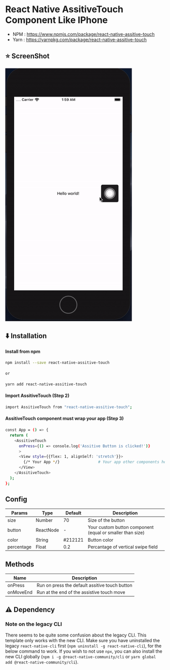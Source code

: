 # React Native AssitiveTouch Component Like IPhone

- NPM : <a href="https://www.npmjs.com/package/react-native-assitive-touch">https://www.npmjs.com/package/react-native-assitive-touch</a>
- Yarn : <a href="https://yarnpkg.com/package/react-native-assitive-touch">https://yarnpkg.com/package/react-native-assitive-touch</a>

## :star: ScreenShot

![](./assets/screen.gif)

## :arrow_down: Installation

#### Install from npm

```sh
npm install --save react-native-assitive-touch

or

yarn add react-native-assitive-touch
```



#### Import AssitiveTouch (Step 2)

```sh
import AssitiveTouch from "react-native-assitive-touch";
```

#### AssitiveTouch component must wrap your app  (Step 3)

```sh
const App = () => {
  return (
    <AssitiveTouch
      onPress={() => console.log('Assitive Button is clicked!')}
      >                  
      <View style={{flex: 1, alignSelf: 'stretch'}}>
        {/* Your App */}                 # Your app other components here
      </View>
    </AssitiveTouch>
  );
};
```

##  Config

| Params | Type | Default | Description |
| --- | --- | --- | --- |
| size | Number | 70 | Size of the button |
| button | ReactNode | - | Your custom button component (equal or smaller than size) |  
| color | String | #212121 | Button color |
| percentage | Float | 0.2 | Percantage of vertical swipe field |

##  Methods

| Name | Description |
| --- | --- |
| onPress | Run on press the default assitive touch button |
| onMoveEnd | Run at the end of the assistive touch move |


## :warning: Dependency

### Note on the legacy CLI
There seems to be quite some confusion about the legacy CLI. This template only works with the new CLI. Make sure you have uninstalled the legacy `react-native-cli` first (`npm uninstall -g react-native-cli`), for the below command to work. If you wish to not use `npx`, you can also install the new CLI globally (`npm i -g @react-native-community/cli` or `yarn global add @react-native-community/cli`).
